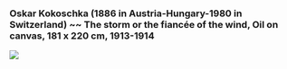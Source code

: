 ### Oskar Kokoschka (1886 in Austria-Hungary-1980 in Switzerland) ~~ The storm or the fiancée of the wind, Oil on canvas, 181 x 220 cm, 1913-1914
<img src="https://64.media.tumblr.com/ed55df8a475b46e705798db5f7da7e45/6cbcd2feb1f66ab4-65/s1280x1920/250b6eda8522deec0a609da21013097e9d31a23c.jpg">



